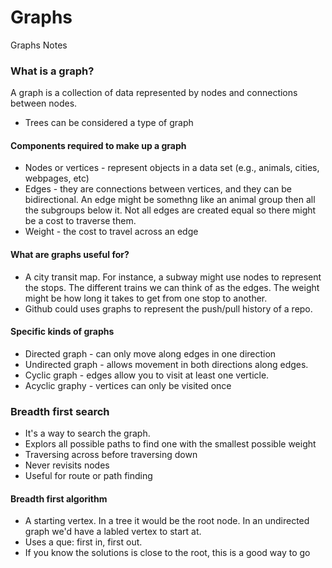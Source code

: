 # Graphs
Graphs Notes

### What is a graph?
A graph is a collection of data represented by nodes and connections between nodes. 
* Trees can be considered a type of graph

#### Components required to make up a graph
* Nodes or vertices - represent objects in a data set (e.g., animals, cities, webpages, etc)
* Edges - they are connections between vertices, and they can be bidirectional.  An edge might be somethng like an animal group then all the subgroups below it. Not all edges are created equal so there might be a cost to traverse them.
* Weight - the cost to travel across an edge

#### What are graphs useful for?
* A city transit map.  For instance, a subway might use nodes to represent the stops.  The different trains we can think of as the edges. The weight might be how long it takes to get from one stop to another.
* Github could uses graphs to represent the push/pull history of a repo.

#### Specific kinds of graphs
* Directed graph - can only move along edges in one direction
* Undirected graph - allows movement in both directions along edges.
* Cyclic graph - edges allow you to visit at least one verticle. 
* Acyclic graphy - vertices can only be visited once

### Breadth first search
* It's a way to search the graph.    
* Explors all possible paths to find one with the smallest possible weight
* Traversing across before traversing down
* Never revisits nodes
* Useful for route or path finding

#### Breadth first algorithm
* A starting vertex.  In a tree it would be the root node.  In an undirected graph we'd have a labled vertex to start at.
* Uses a que: first in, first out.  
* If you know the solutions is close to the root, this is a good way to go
